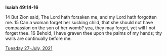 **Isaiah 49:14-16**

14 But Zion said, The Lord hath forsaken me, and my Lord hath forgotten me. 15 Can a woman forget her sucking child, that she should not have compassion on the son of her womb? yea, they may forget, yet will I not forget thee. 16 Behold, I have graven thee upon the palms of my hands; thy walls are continually before me.

[Tuesday 27-July, 2021](https://t.me/s/daily_scripture)
